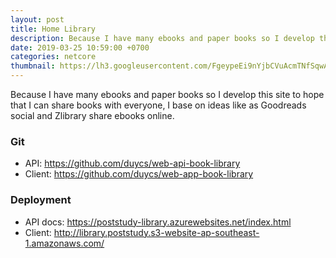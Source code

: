 ```yaml
---
layout: post
title: Home Library
description: Because I have many ebooks and paper books so I develop this site to hope that I can share books with everyone, I base on ideas like as Goodreads social and Zlibrary share ebooks online.
date: 2019-03-25 10:59:00 +0700
categories: netcore
thumbnail: https://lh3.googleusercontent.com/FgeypeEi9nYjbCVuAcmTNfSqwAxEmNhB8pJ5rWfQooWsPRtCwq4fDBObDZ_VKoMOJO91fbAPoRNAsn7HZC6NlPXFQQfsHKDrmEEJJ_E8Y2fi6aMQEPDQDHSFNp73EQDtnAA57HO08wh5aoS2sdw7On7G6j1RHQkybv4uQUxQe7haUbepb7JMln0sE4Bdxo2LHmfA3kOPPeR5Pq_gOFt4hPjXZHqeR7MrvkobB0RRCDvtQoslIuVA-5xJbgoX74xg2O9uwGrCkI5x3v9ccBbAI5vxTmiRhDjoWH5-RO_Bnr9uQy1K-NTFWJgpf95_XkAK70AK8qqUSYb5DV2rx97-FobjnZQanqeok7z4tduYo09QbPotr9S-LFjz1WDh4rTsR32-tPiWhSsth9LIc1bU8gmEOULQhpHQtBpdODN3hWKZeS2zhgt5WOFCLOolNy7HUsH-Ejv7n5p783tFqHkCtyAeN79zFJTUEhmEns9eNZVC2z4ZYFBAMU4mVKJiFlyT9jHzuWQWDgo8hG9u9YI_COKiFIDrhzUKyKs78zxtCRKivwH2qtSzEqtJjulGXCupHlfhnXHe2suf0VPQVQLGwvGCf4oj02wpq5KqU41ZTSqR3X2gJFRwjTVjA2oTF4tH-QuaGO2CLOXrD9MSFvylWl0rrWAKVDndqO8S4boGUCUEbN2S665PYKs=w999-h634-no
---
```


Because I have many ebooks and paper books so I develop this site to hope that I can share books with everyone, I base on ideas like as Goodreads social and Zlibrary share ebooks online.

### Git 
- API: https://github.com/duycs/web-api-book-library
- Client: https://github.com/duycs/web-app-book-library

### Deployment
- API docs: https://poststudy-library.azurewebsites.net/index.html
- Client: http://library.poststudy.s3-website-ap-southeast-1.amazonaws.com/